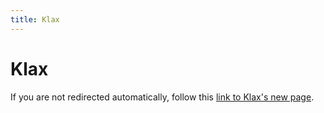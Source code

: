 ```yaml
---
title: Klax
---
```


# Klax

<html>
  <head>
    <title>Redirecting to Klax's documentation</title>
    <style>
      /* Basic styles for the popup */
      .popup {
          display: none;
          position: fixed;
          top: 0;
          left: 0;
          width: 100%;
          height: 100%;
          background-color: rgba(0, 0, 0, 0.5);
          z-index: 999;
          justify-content: center;
          align-items: center;
      }
      .popup-content {
          background-color: #fff;
          padding: 20px;
          border-radius: 10px;
          text-align: center;
          width: 300px;
      }
      button {
          margin-top: 10px;
          padding: 5px 10px;
          cursor: pointer;
      }
    </style>
  </head>
  <body>
    <p>If you are not redirected automatically, follow this <a href="https://ale.farama.org/environments/klax">link to Klax's new page</a>.</p>
    <div id="popup" class="popup">
    <div class="popup-content">
        <p>Atari's documentation has moved to <b>ale.farama.org</b></p>
        <label>
            <input type="checkbox" id="atariAutoRedirect">Enable auto-redirect next time
        </label>
        <br>
        <button id="atariRedirectBtn">Redirect to the new website</button>
        <button id="closePopupBtn">Close</button>
    </div>
    </div>
  </body>

  <script>
    // Function to get a cookie by name
    function getCookie(name) {
        console.log(`${document.cookie}`);
        const value = `; ${document.cookie}`;
        const parts = value.split(`; ${name}=`);
        if (parts.length === 2) {
            return parts.pop().split(';').shift();
        }
    }

    // Function to set a cookie
    function setCookie(name, value, days) {
        const date = new Date();
        date.setTime(date.getTime() + (days * 24 * 60 * 60 * 1000));
        const expires = `expires=${date.toUTCString()}`;
        document.cookie = `${name}=${value}; ${expires}; path=/`;  // environments/atari/
    }

    // Show popup if the cookie doesn't exist
    window.onload = function() {
        const atariAutoRedirect = getCookie('atariAutoRedirect');
        if (atariAutoRedirect) {
            window.location.href = "https://ale.farama.org/environments/klax";
        } else {
            document.getElementById('popup').style.display = 'flex';
        }
    };

    // Close popup and handle the "Don't show again" option
    document.getElementById('closePopupBtn').addEventListener('click', function() {
        document.getElementById('popup').style.display = 'none';
    });
    document.getElementById('atariRedirectBtn').addEventListener("click", function() {
        if (document.getElementById('atariAutoRedirect').checked) {
            setCookie('atariAutoRedirect', 'true', 90);  // Set cookie to not show for 90 days
        }
        console.log("redirecting");
        window.location.href = "https://ale.farama.org/environments/klax";
    })
  </script>
</html>
